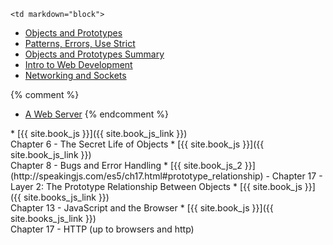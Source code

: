 	<td markdown="block">
* [Objects and Prototypes](slides/05/prototypes.html)
* [Patterns, Errors, Use Strict](slides/05/patterns-errors-strict.html)
* [Objects and Prototypes Summary](slides/05/objects-review.html)
* [Intro to Web Development](slides/05/web.html)
* [Networking and Sockets](slides/05/sockets.html)

{% comment %}
* [A Web Server](slides/05/server.html)
{% endcomment %}

</td>
	<td markdown="block">
* [{{ site.book_js }}]({{ site.book_js_link }}) <br> Chapter 6 - The Secret Life of Objects
* [{{ site.book_js }}]({{ site.book_js_link }}) <br> Chapter 8 - Bugs and Error Handling 
* [{{ site.book_js_2 }}](http://speakingjs.com/es5/ch17.html#prototype_relationship) - Chapter 17 -  Layer 2: The Prototype Relationship Between Objects
* [{{ site.book_js }}]({{ site.books_js_link }}) <br> Chapter 13 - JavaScript and the Browser
* [{{ site.book_js }}]({{ site.books_js_link }}) <br> Chapter 17 - HTTP (up to browsers and http)
</td>
	<td markdown="block">
</td>
